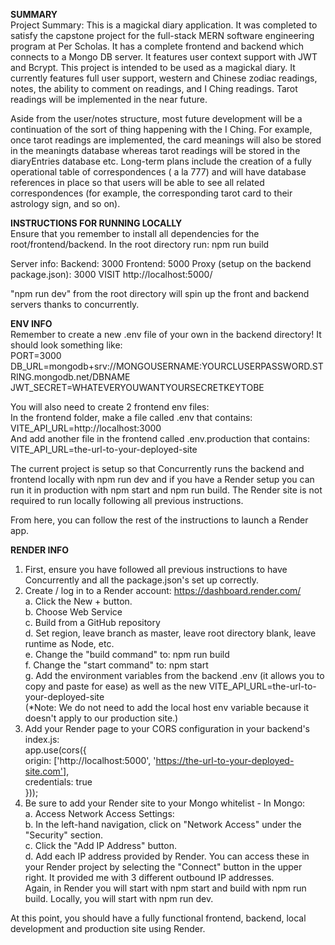 **SUMMARY**
<br />
Project Summary: This is a magickal diary application. It was completed to satisfy the capstone project for the full-stack MERN software engineering program at Per Scholas.
It has a complete frontend and backend which connects to a Mongo DB server. It features user context support with JWT and Bcrypt.
This project is intended to be used as a magickal diary. It currently features full user support, western and Chinese zodiac readings, notes, the ability to comment on readings, and I Ching readings.
Tarot readings will be implemented in the near future.

Aside from the user/notes structure, most future development will be a continuation of the sort of thing happening with the I Ching.
For example, once tarot readings are implemented, the card meanings will also be stored in the meaningts database whereas tarot readings will be stored in the diaryEntries database etc.
Long-term plans include the creation of a fully operational table of correspondences ( a la 777) and will have database references in place so that users will be able to see all related correspondences (for example, the corresponding tarot card to their astrology sign, and so on).
<br />


**INSTRUCTIONS FOR RUNNING LOCALLY**
<br />
Ensure that you remember to install all dependencies for the root/frontend/backend. In the root directory run:
npm run build


Server info: Backend: 3000 Frontend: 5000 Proxy (setup on the backend package.json): 3000 VISIT http://localhost:5000/

"npm run dev" from the root directory will spin up the front and backend servers thanks to concurrently.

**ENV INFO**
<br />
Remember to create a new .env file of your own in the backend directory! It should look something like:
<br />
PORT=3000
<br />
DB_URL=mongodb+srv://MONGOUSERNAME:YOURCLUSERPASSWORD.STRING.mongodb.net/DBNAME
<br />
JWT_SECRET=WHATEVERYOUWANTYOURSECRETKEYTOBE
<br />

You will also need to create 2 frontend env files:
<br />
In the frontend folder, make a file called .env that contains:
<br />
VITE_API_URL=http://localhost:3000
<br />
And add another file in the frontend called .env.production that contains:
<br />
VITE_API_URL=the-url-to-your-deployed-site
<br />

The current project is setup so that Concurrently runs the backend and frontend locally with npm run dev and if you have a Render setup you can run it in production with npm start and npm run build. The Render site is not required to run locally following all previous instructions.
<br />

From here, you can follow the rest of the instructions to launch a Render app.
<br />

**RENDER INFO**
<br />
1. First, ensure you have followed all previous instructions to have Concurrently and all the package.json's set up correctly.
2. Create / log in to a Render account: https://dashboard.render.com/
    <br />
    a. Click the New + button.
    <br />
    b. Choose Web Service
    <br />
    c. Build from a GitHub repository
    <br />
    d. Set region, leave branch as master, leave root directory blank, leave runtime as Node, etc.
    <br />
    e. Change the "build command" to: npm run build
    <br />
    f. Change the "start command" to: npm start
    <br />
    g. Add the environment variables from the backend .env (it allows you to copy and paste for ease) as well as the new VITE_API_URL=the-url-to-your-deployed-site
    <br />
    (*Note: We do not need to add the local host env variable because it doesn't apply to our production site.)
    <br />
3. Add your Render page to your CORS configuration in your backend's index.js:
    <br />
    app.use(cors({
    <br />
        origin: ['http://localhost:5000', 'https://the-url-to-your-deployed-site.com'],
    <br />
        credentials: true
    <br />
    }));
    <br />
4. Be sure to add your Render site to your Mongo whitelist - In Mongo:
    <br />
    a. Access Network Access Settings:
    <br />
    b. In the left-hand navigation, click on "Network Access" under the "Security" section.
    <br />
    c. Click the "Add IP Address" button.
    <br />
    d. Add each IP address provided by Render. You can access these in your Render project by selecting the "Connect" button in the upper right. It provided me with 3 different outbound IP addresses.
    <br />
    Again, in Render you will start with npm start and build with npm run build. Locally, you will start with npm run dev.
    <br />

At this point, you should have a fully functional frontend, backend, local development and production site using Render.